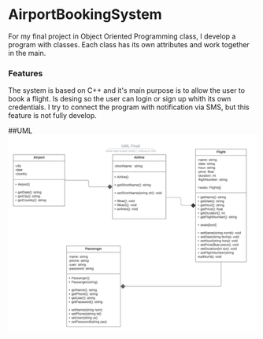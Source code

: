 # AirportBookingSystem
For my final project in Object Oriented Programming class, I develop a program with classes. Each class has its own attributes and work together in the main.

### Features
The system is based on C++ and it's main purpose is to allow the user to book a flight. Is desing so the user can login or sign up whith its own credentials. I try to connect the program with notification via SMS, but this feature is not fully develop.

##UML
[![UML Diagram](https://github.com/DHurtado714-itesm/AirportBookingSystem/blob/main/Screenshot%202022-07-09%20145034.png "UML Diagram")](https://github.com/DHurtado714-itesm/AirportBookingSystem/blob/main/Screenshot%202022-07-09%20145034.png "UML Diagram")
